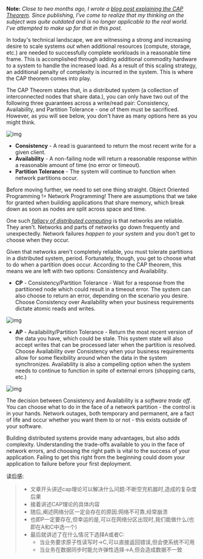 **Note:** *Close to two months ago, I wrote a [blog post explaining the CAP Theorem](http://robertgreiner.com/2014/06/cap-theorem-explained/). Since publishing, I've come to realize that my thinking on the subject was quite outdated and is no longer applicable to the real world. I've attempted to make up for that in this post.*

In today's technical landscape, we are witnessing a strong and increasing desire to scale systems *out* when additional resources (compute, storage, etc.) are needed to successfully complete workloads in a reasonable time frame. This is accomplished through adding additional commodity hardware to a system to handle the increased load. As a result of this scaling strategy, an additional penalty of complexity is incurred in the system. This is where the CAP theorem comes into play.

The CAP Theorem states that, in a distributed system (a collection of interconnected nodes that share data.), you can only have two out of the following three guarantees across a write/read pair: Consistency, Availability, and Partition Tolerance - one of them must be sacrificed. However, as you will see below, you don't have as many options here as you might think.

![img](https://robertgreiner.com/content/images/2019/09/CAP-overview.png)

- **Consistency** - A read is guaranteed to return the most recent write for a given client.
- **Availability** - A non-failing node will return a reasonable response within a reasonable amount of time (no error or timeout).
- **Partition Tolerance** - The system will continue to function when network partitions occur.

Before moving further, we need to set one thing straight. Object Oriented Programming != Network Programming! There are assumptions that we take for granted when building applications that share memory, which break down as soon as nodes are split across space and time.

One such [*fallacy of distributed computing*](http://en.wikipedia.org/wiki/Fallacies_of_Distributed_Computing) is that networks are reliable. They aren't. Networks and parts of networks go down frequently and unexpectedly. Network failures *happen to your system* and you don't get to choose when they occur.

Given that networks aren't completely reliable, you must tolerate partitions in a distributed system, period. Fortunately, though, you get to choose what to do when a partition does occur. According to the CAP theorem, this means we are left with two options: Consistency and Availability.

- **CP** - Consistency/Partition Tolerance - Wait for a response from the partitioned node which could result in a timeout error. The system can also choose to return an error, depending on the scenario you desire. Choose Consistency over Availability when your business requirements dictate atomic reads and writes.

![img](https://robertgreiner.com/content/images/2019/09/CAP-CP.png)

- **AP** - Availability/Partition Tolerance - Return the most recent version of the data you have, which could be stale. This system state will also accept writes that can be processed later when the partition is resolved. Choose Availability over Consistency when your business requirements allow for some flexibility around when the data in the system synchronizes. Availability is also a compelling option when the system needs to continue to function in spite of external errors (shopping carts, etc.)

![img](https://robertgreiner.com/content/images/2019/09/CAP-AP.png)

The decision between Consistency and Availability is a *software trade off*. You can choose what to do in the face of a network partition - the control is in your hands. Network outages, both temporary and permanent, are a fact of life and occur whether you want them to or not - this exists outside of your software.

Building distributed systems provide many advantages, but also adds complexity. Understanding the trade-offs available to you in the face of network errors, and choosing the right path is vital to the success of your application. Failing to get this right from the beginning could doom your application to failure before your first deployment.









读后感:

> - 文章开头讲述cap理论可以解决什么问题:不断空充机器时,造成的复杂度后果
> - 接着讲述CAP理论的具体内容
> - 随后,阐述网络分区一定会存在的原因:网络不可靠,经常崩溃
> - 也即P一定要存在,但幸运的是,可以在网络分区出现时,我们能做什么(也即在A和C中选一个)
> - 最后就讲述了在什么情况下选择A或者C:
>   - 当业务要求原子性读写时->C,可以直接返回错误,但会使系统不可用
>   - 当业务在数据同步时能允许弹性选择->A,但会造成数据不一致